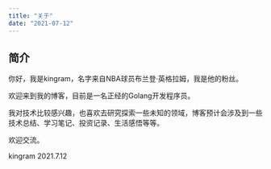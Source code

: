 ```yaml
---
title: "关于"
date: "2021-07-12"
---
```


## 简介

你好，我是kingram，名字来自NBA球员布兰登·英格拉姆，我是他的粉丝。

欢迎来到我的博客，目前是一名正经的Golang开发程序员。

我对技术比较感兴趣，也喜欢去研究探索一些未知的领域，博客预计会涉及到一些技术总结、学习笔记、投资记录、生活感悟等等。

欢迎交流。

kingram
2021.7.12
